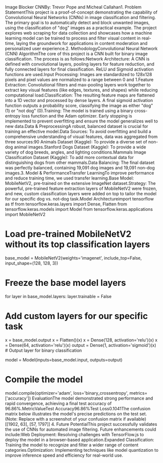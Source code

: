 Image Blocker CNNBy: Trevor Pope and Micheal Callahan1. Problem StatementThis project is a proof-of-concept demonstrating the capability of Convolutional Neural Networks (CNNs) in image classification and filtering. The primary goal is to automatically detect and block unwanted images, using the classification of "dog" images as a practical example. The project explores web scraping for data collection and showcases how a machine learning model can be trained to process and filter visual content in real-time, laying the groundwork for applications in content moderation and personalized user experience.2. MethodologyConvolutional Neural Network (CNN) AlgorithmThe core of this project is a CNN built for binary image classification. The process is as follows:Network Architecture: A CNN is defined with convolutional layers, pooling layers for feature reduction, and fully connected layers for final classification. ReLU and Sigmoid activation functions are used.Input Processing: Images are standardized to 128x128 pixels and pixel values are normalized to a range between 0 and 1.Feature Extraction: Convolutional filters and max-pooling layers work together to extract key visual features (like edges, textures, and shapes) while reducing computational load.Classification: The resulting feature maps are flattened into a 1D vector and processed by dense layers. A final sigmoid activation function outputs a probability score, classifying the image as either "dog" (1) or "not dog" (0).Training: The model is trained using a binary cross-entropy loss function and the Adam optimizer. Early stopping is implemented to prevent overfitting and ensure the model generalizes well to new data.Data & PreprocessingA robust, balanced dataset is crucial for training an effective model.Data Sources: To avoid overfitting and build a comprehensive understanding of visual features, data was aggregated from three sources:90 Animals Dataset (Kaggle): To provide a diverse set of non-dog animal images.Stanford Dogs Dataset (Kaggle): To provide a wide variety of dog breeds, angles, and lighting conditions.Mammals Image Classification Dataset (Kaggle): To add more contextual data for distinguishing dogs from other mammals.Data Balancing: The final dataset was perfectly balanced, containing 19,091 dog images and 19,091 non-dog images.3. Model & PerformanceTransfer LearningTo improve performance and reduce training time, we used transfer learning.Base Model: MobileNetV2, pre-trained on the extensive ImageNet dataset.Strategy: The powerful, pre-trained feature extraction layers of MobileNetV2 were frozen, and new, custom classification layers were added on top to tailor the model for our specific dog vs. not-dog task.Model Architectureimport tensorflow as tf
from tensorflow.keras.layers import Dense, Flatten
from tensorflow.keras.models import Model
from tensorflow.keras.applications import MobileNetV2

# Load pre-trained MobileNetV2 without its top classification layers
base_model = MobileNetV2(weights='imagenet', include_top=False, input_shape=(128, 128, 3))

# Freeze the base model layers
for layer in base_model.layers:
    layer.trainable = False

# Add custom layers for our specific task
x = base_model.output
x = Flatten()(x)
x = Dense(128, activation='relu')(x)
x = Dense(64, activation='relu')(x)
output = Dense(1, activation='sigmoid')(x) # Output layer for binary classification

model = Model(inputs=base_model.input, outputs=output)

# Compile the model
model.compile(optimizer='adam', loss='binary_crossentropy', metrics=['accuracy'])
EvaluationThe model demonstrated strong performance and rapid convergence, achieving a final test accuracy of 96.86%.MetricValueTest Accuracy96.86%Test Loss0.1041The confusion matrix below illustrates the model's precise predictions on the test set.(Note: Replace with a screenshot of your confusion matrix if available)[[1902, 63],
 [57, 1797]]
4. Future PotentialThis project successfully validates the use of CNNs for automated image filtering. Future enhancements could include:Web Deployment: Resolving challenges with TensorFlow.js to deploy the model in a browser-based application.Expanded Classification: Training the model to recognize and filter a wider range of content categories.Optimization: Implementing techniques like model quantization to improve inference speed and efficiency for real-world use.
